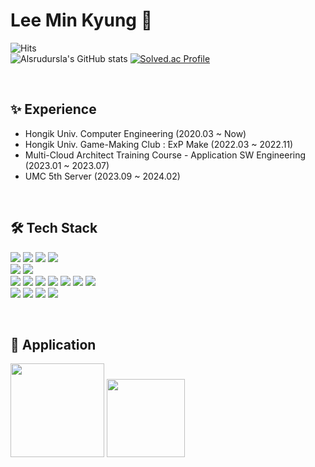 <!-- ### Welcome -->

<!--
**alsrudursla/alsrudursla** is a ✨ _special_ ✨ repository because its `README.md` (this file) appears on your GitHub profile.

Here are some ideas to get you started:

- 🔭 I’m currently working on ...
- 🌱 I’m currently learning ...
- 👯 I’m looking to collaborate on ...
- 🤔 I’m looking for help with ...
- 💬 Ask me about ...
- 📫 How to reach me: ...
- 😄 Pronouns: ...
- ⚡ Fun fact: ...
-->

# Lee Min Kyung 🎨

![Hits](https://hits.seeyoufarm.com/api/count/incr/badge.svg?url=https%3A%2F%2Fgithub.com%2Falsrudursla&count_bg=%23FFDAC7&title_bg=%23FFADAD&icon=&icon_color=%23E7E7E7&title=hits&edge_flat=false)  
![Alsrudursla's GitHub stats](https://github-readme-stats.vercel.app/api?username=alsrudursla&show_icons=true&theme=radical)
[![Solved.ac Profile](http://mazassumnida.wtf/api/v2/generate_badge?boj=nuy0307)](https://solved.ac/nuy0307/)

<br>

## ✨ Experience
- Hongik Univ. Computer Engineering (2020.03 ~ Now)
- Hongik Univ. Game-Making Club : ExP Make (2022.03 ~ 2022.11)
- Multi-Cloud Architect Training Course - Application SW Engineering (2023.01 ~ 2023.07)
- UMC 5th Server (2023.09 ~ 2024.02)

<br>

## 🛠️ Tech Stack 
<img src="https://img.shields.io/badge/Java-007396?style=flat-square&logo=Java&logoColor=white"/> <img src="https://img.shields.io/badge/Python-3766AB?style=flat-square&logo=Python&logoColor=white"/>
<img src="https://img.shields.io/badge/Spring%20Boot-6DB33F?style=flat-square&logo=Spring%20Boot&logoColor=white"/> 
<img src="https://img.shields.io/badge/Django-092E20?style=flat-square&logo=Django&logoColor=white"/>  
<img src="https://img.shields.io/badge/Mysql-E6B91E?style=flat-square&logo=MySql&logoColor=white"/>
<img src="https://img.shields.io/badge/PostgreSQL-4169E1?style=flat-square&logo=PostgreSQL&logoColor=white"/>  
<img src="https://img.shields.io/badge/AWS-232F3E?style=flat-square&logo=Amazon%20AWS&logoColor=white"/>
<img src="https://img.shields.io/badge/Docker-2496ED?style=flat-square&logo=Docker&logoColor=white"/>
<img src="https://img.shields.io/badge/Kubernetes-326CE5?style=flat-square&logo=K8S&logoColor=white"/>
<img src="https://img.shields.io/badge/Jenkins-D24939?style=flat-square&logo=Jenkins&logoColor=white"/>
<img src="https://img.shields.io/badge/ArgoCD-EF7B4D?style=flat-square&logo=Argo&logoColor=white"/>
<img src="https://img.shields.io/badge/Ansible-EE0000?style=flat-square&logo=Ansible&logoColor=white"/>
<img src="https://img.shields.io/badge/Terraform-844FBA?style=flat-square&logo=Terraform&logoColor=white"/>  
<img src="https://img.shields.io/badge/Windows-0078D4?style=flat-square&logo=Windows&logoColor=white"/>
<img src="https://img.shields.io/badge/Linux-FCC624?style=flat-square&logo=Linux&logoColor=white"/>
<img src="https://img.shields.io/badge/CentOS-262577?style=flat-square&logo=CentOS&logoColor=white"/>
<img src="https://img.shields.io/badge/Ubuntu-E95420?style=flat-square&logo=Ubuntu&logoColor=white"/>

<br>

## 📱 Application
<a href="https://play.google.com/store/apps/details?id=com.umcproject.eyerecipe">
  <img src="https://github.com/alsrudursla/alsrudursla/assets/90559205/e76fa008-ec1f-4faa-b5ae-adbe4bf02ea4" width="150" height="150" /></a>
<a href="https://play.google.com/store/apps/details?id=com.ExpStudio.defensefire">                 
  <img src="https://github.com/alsrudursla/alsrudursla/assets/90559205/ad208d81-a06e-43d1-ace2-7a77864ca8b6" width="125" height="125" /></a>
